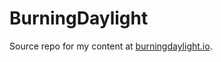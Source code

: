 # BurningDaylight

Source repo for my content at [burningdaylight.io](https://burningdaylight.io). 
